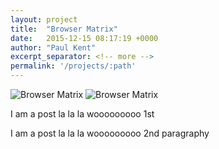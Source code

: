 ```yaml
---
layout: project
title:  "Browser Matrix"
date:   2015-12-15 08:17:19 +0000
author: "Paul Kent"
excerpt_separator: <!-- more -->
permalink: '/projects/:path'
---
```

![Browser Matrix]({{site.baseurl}}/images/browser-matrix.png)<!-- more -->
![Browser Matrix]({{site.baseurl}}/images/responsive-browser-matrix.png)
<p>I am a post la la la wooooooooo 1st</p>
<p>I am a post la la la wooooooooo 2nd paragraphy</p>
